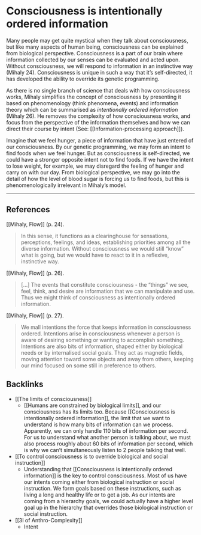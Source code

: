 # Consciousness is intentionally ordered information
Many people may get quite mystical when they talk about consciousness, but like many aspects of human being, consciousness can be explained from biological perspective. Consciousness is a part of our brain where information collected by our senses can be evaluated and acted upon. Without consciousness, we will respond to information in an instinctive way (Mihaly 24). Consciousness is unique in such a way that it’s self-directed, it has developed the ability to override its genetic programming.

As there is no single branch of science that deals with how consciousness works, Mihaly simplifies the concept of consciousness by presenting it based on phenomenology (think phenomena, events) and information theory which can be summarised as *intentionally ordered information* (Mihaly 26). He removes the complexity of how consciousness works, and focus from the perspective of the information themselves and how we can direct their course by intent (See: [[Information-processing approach]]).

Imagine that we feel hunger, a piece of information that have just entered of our consciousness. By our genetic programming, we may form an intent to find foods when we feel hunger. But as consciousness is self-directed, we could have a stronger opposite intent not to find foods. If we have the intent to lose weight, for example, we may disregard the feeling of hunger and carry on with our day. From biological perspective, we may go into the detail of how the level of blood sugar is forcing us to find foods, but this is phenomenologically irrelevant in Mihaly’s model.

- - -
## References
[[Mihaly, Flow]] (p. 24).
> In this sense, it functions as a clearinghouse for sensations, perceptions, feelings, and ideas, establishing priorities among all the diverse information. Without consciousness we would still “know” what is going, but we would have to react to it in a reflexive, instinctive way.

[[Mihaly, Flow]] (p. 26).
> […] The events that constitute consciousness - the “things” we see, feel, think, and desire are information that we can manipulate and use. Thus we might think of consciousness as intentionally ordered information.

[[Mihaly, Flow]] (p. 27).
> We mall intentions the force that keeps information in consciousness ordered. Intentions arise in consciousness whenever a person is aware of desiring something or wanting to accomplish something. Intentions are also bits of information, shaped either by biological needs or by internalised social goals. They act as magnetic fields, moving attention toward some objects and away from others, keeping our mind focused on some still in preference to others.

## Backlinks
* [[The limits of consciousness]]
	* [[Humans are constrained by biological limits]], and our consciousness has its limits too. Because [[Consciousness is intentionally ordered information]], the limit that we want to understand is how many bits of information can we process. Apparently, we can only handle 110 bits of information per second. For us to understand what another person is talking about, we must also process roughly about 60 bits of information per second, which is why we can’t simultaneously listen to 2 people talking that well.
* [[To control consciousness is to override biological and social instruction]]
	* Understanding that [[Consciousness is intentionally ordered information]] is the key to control consciousness. Most of us have our intents coming either from biological instruction or social instruction. We form goals based on these instructions, such as living a long and healthy life or to get a job. As our intents are coming from a hierarchy goals, we could actually have a higher level goal up in the hierarchy that overrides those biological instruction or social instruction.
* [[3I of Anthro-Complexity]]
	* Intent

<!-- #evergreen #consciousness -->

<!-- {BearID:86CED5CD-EB02-4FFF-B7D9-6611E8B8B0DF-805-000010E87A6C39E9} -->
